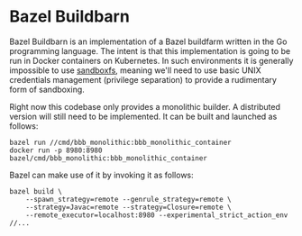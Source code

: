 # Bazel Buildbarn

Bazel Buildbarn is an implementation of a Bazel buildfarm written in the
Go programming language. The intent is that this implementation is going
to be run in Docker containers on Kubernetes. In such environments it is
generally impossible to use [sandboxfs](https://github.com/bazelbuild/sandboxfs/),
meaning we'll need to use basic UNIX credentials management (privilege
separation) to provide a rudimentary form of sandboxing.

Right now this codebase only provides a monolithic builder. A
distributed version will still need to be implemented. It can be
built and launched as follows:

    bazel run //cmd/bbb_monolithic:bbb_monolithic_container
    docker run -p 8980:8980 bazel/cmd/bbb_monolithic:bbb_monolithic_container

Bazel can make use of it by invoking it as follows:

    bazel build \
        --spawn_strategy=remote --genrule_strategy=remote \
        --strategy=Javac=remote --strategy=Closure=remote \
        --remote_executor=localhost:8980 --experimental_strict_action_env //...
